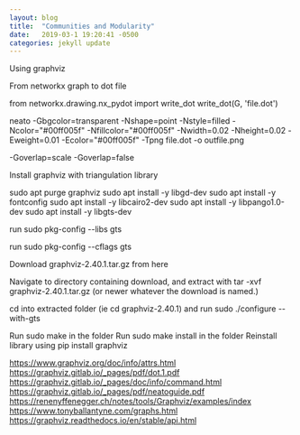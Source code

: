 ```yaml
---
layout: blog
title:  "Communities and Modularity"
date:   2019-03-1 19:20:41 -0500
categories: jekyll update
---
```


Using graphviz

From networkx graph to dot file

from networkx.drawing.nx_pydot import write_dot
write_dot(G, 'file.dot')

neato -Gbgcolor=transparent -Nshape=point -Nstyle=filled -Ncolor="#00ff005f" -Nfillcolor="#00ff005f" -Nwidth=0.02 -Nheight=0.02 -Eweight=0.01 -Ecolor="#00ff005f" -Tpng file.dot -o outfile.png

-Goverlap=scale
-Goverlap=false

Install graphviz with triangulation library


sudo apt purge graphviz
sudo apt install -y libgd-dev
sudo apt install -y fontconfig
sudo apt install -y libcairo2-dev
sudo apt install -y libpango1.0-dev
sudo apt install -y libgts-dev

run sudo pkg-config --libs gts

run sudo pkg-config --cflags gts


Download graphviz-2.40.1.tar.gz from here

Navigate to directory containing download, and extract with tar -xvf graphviz-2.40.1.tar.gz (or newer whatever the download is named.)

cd into extracted folder (ie cd graphviz-2.40.1) and run sudo ./configure --with-gts

Run sudo make in the folder
Run sudo make install in the folder
Reinstall library using pip install graphviz

https://www.graphviz.org/doc/info/attrs.html
https://graphviz.gitlab.io/_pages/pdf/dot.1.pdf
https://graphviz.gitlab.io/_pages/doc/info/command.html
https://graphviz.gitlab.io/_pages/pdf/neatoguide.pdf
https://renenyffenegger.ch/notes/tools/Graphviz/examples/index
https://www.tonyballantyne.com/graphs.html
https://graphviz.readthedocs.io/en/stable/api.html

